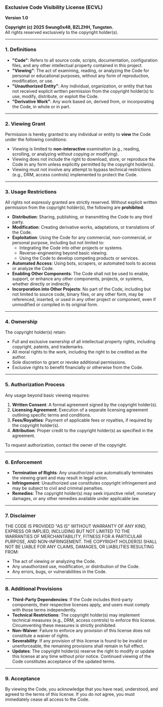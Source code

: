 ### **Exclusive Code Visibility License (ECVL)**  
**Version 1.0**

**Copyright (c) 2025 Swung0x48, BZLZHH, Tungsten.**  
All rights reserved exclusively to the copyright holder(s).

---

### **1. Definitions**  
- **"Code"**: Refers to all source code, scripts, documentation, configuration files, and any other intellectual property contained in this project.  
- **"Viewing"**: The act of examining, reading, or analyzing the Code for personal or educational purposes, without any form of reproduction, modification, or use.  
- **"Unauthorized Entity"**: Any individual, organization, or entity that has not received explicit written permission from the copyright holder(s) to use, modify, distribute, or exploit the Code.  
- **"Derivative Work"**: Any work based on, derived from, or incorporating the Code, in whole or in part.  

---

### **2. Viewing Grant**  
Permission is hereby granted to any individual or entity to **view** the Code under the following conditions:  
- Viewing is limited to **non-interactive** examination (e.g., reading, scrolling, or analyzing without copying or modifying).  
- Viewing does not include the right to download, store, or reproduce the Code in any form unless explicitly permitted by the copyright holder(s).  
- Viewing must not involve any attempt to bypass technical restrictions (e.g., DRM, access controls) implemented to protect the Code.  

---

### **3. Usage Restrictions**  
All rights not expressly granted are strictly reserved. Without explicit written permission from the copyright holder(s), the following are **prohibited**:  
- **Distribution**: Sharing, publishing, or transmitting the Code to any third party.  
- **Modification**: Creating derivative works, adaptations, or translations of the Code.  
- **Exploitation**: Using the Code for any commercial, non-commercial, or personal purpose, including but not limited to:  
  - Integrating the Code into other projects or systems.  
  - Reverse-engineering beyond basic viewing.  
  - Using the Code to develop competing products or services.  
- **Automated Access**: Using bots, scrapers, or automated tools to access or analyze the Code.  
- **Enabling Other Components**: The Code shall not be used to enable, support, or enhance any other components, projects, or systems, whether directly or indirectly.  
- **Incorporation into Other Projects**: No part of the Code, including but not limited to source code, binary files, or any other form, may be referenced, inserted, or used in any other project or component, even if unmodified or compiled in its original form.  

---

### **4. Ownership**  
The copyright holder(s) retain:  
- Full and exclusive ownership of all intellectual property rights, including copyright, patents, and trademarks.  
- All moral rights to the work, including the right to be credited as the author.  
- Sole discretion to grant or revoke additional permissions.  
- Exclusive rights to benefit financially or otherwise from the Code.  

---

### **5. Authorization Process**  
Any usage beyond basic viewing requires:  
1. **Written Consent**: A formal agreement signed by the copyright holder(s).  
2. **Licensing Agreement**: Execution of a separate licensing agreement outlining specific terms and conditions.  
3. **Fees/Royalties**: Payment of applicable fees or royalties, if required by the copyright holder(s).  
4. **Attribution**: Proper credit to the copyright holder(s) as specified in the agreement.  

To request authorization, contact the owner of the copyright.

---

### **6. Enforcement**  
- **Termination of Rights**: Any unauthorized use automatically terminates the viewing grant and may result in legal action.  
- **Infringement**: Unauthorized use constitutes copyright infringement and may be subject to civil and criminal penalties.  
- **Remedies**: The copyright holder(s) may seek injunctive relief, monetary damages, or any other remedies available under applicable law.  

---

### **7. Disclaimer**  
THE CODE IS PROVIDED "AS IS" WITHOUT WARRANTY OF ANY KIND, EXPRESS OR IMPLIED, INCLUDING BUT NOT LIMITED TO THE WARRANTIES OF MERCHANTABILITY, FITNESS FOR A PARTICULAR PURPOSE, AND NON-INFRINGEMENT. THE COPYRIGHT HOLDER(S) SHALL NOT BE LIABLE FOR ANY CLAIMS, DAMAGES, OR LIABILITIES RESULTING FROM:  
- The act of viewing or analyzing the Code.  
- Any unauthorized use, modification, or distribution of the Code.  
- Any errors, bugs, or vulnerabilities in the Code.  

---

### **8. Additional Provisions**  
- **Third-Party Dependencies**: If the Code includes third-party components, their respective licenses apply, and users must comply with those terms independently.  
- **Technical Restrictions**: The copyright holder(s) may implement technical measures (e.g., DRM, access controls) to enforce this license. Circumventing these measures is strictly prohibited.  
- **Non-Waiver**: Failure to enforce any provision of this license does not constitute a waiver of rights.  
- **Severability**: If any provision of this license is found to be invalid or unenforceable, the remaining provisions shall remain in full effect.  
- **Updates**: The copyright holder(s) reserve the right to modify or update this license at any time without prior notice. Continued viewing of the Code constitutes acceptance of the updated terms.  

---

### **9. Acceptance**  
By viewing the Code, you acknowledge that you have read, understood, and agreed to the terms of this license. If you do not agree, you must immediately cease all access to the Code.